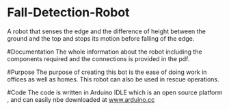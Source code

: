 # Fall-Detection-Robot
A robot that senses the edge and the difference of height between the ground and the top and stops its motion before falling of the edge.

#Documentation
The whole information about the robot including the components required and the connections is provided in the pdf.

#Purpose
The purpose of creating this bot is the ease of doing work in offices as well as homes. This robot can also be used in rescue operations.

#Code
The code is written in Arduino IDLE which is an open source platform , and can easily nbe downloaded at www.arduino.cc


